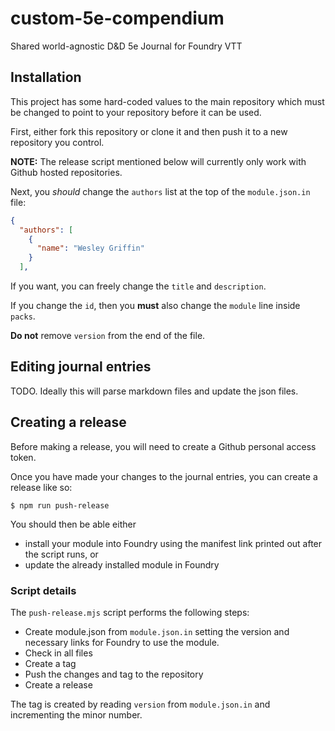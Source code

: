 # custom-5e-compendium

Shared world-agnostic D&D 5e Journal for Foundry VTT

## Installation

This project has some hard-coded values to the main repository which must 
be changed to point to your repository before it can be used.

First, either fork this repository or clone it and then push it to a new 
repository you control.

**NOTE:** The release script mentioned below will currently only work with Github hosted repositories.

Next, you *should* change the `authors` list at the top of the `module.json.in` file:
```json
{
  "authors": [
    {
      "name": "Wesley Griffin"
    }
  ],
```

If you want, you can freely change the `title` and `description`.

If you change the `id`, then you **must** also change the `module` line inside `packs`.

**Do not** remove `version` from the end of the file.

## Editing journal entries

TODO. Ideally this will parse markdown files and update the json files.

## Creating a release

Before making a release, you will need to create a Github personal access token.


Once you have made your changes to the journal entries, you can create a release like so:
```shell
$ npm run push-release
```

You should then be able either
- install your module into Foundry using the manifest link printed out after the script runs, or
- update the already installed module in Foundry

### Script details
The `push-release.mjs` script performs the following steps:
- Create module.json from `module.json.in` setting the version and necessary links for Foundry to use the module.
- Check in all files
- Create a tag
- Push the changes and tag to the repository
- Create a release

The tag is created by reading `version` from `module.json.in` and incrementing the minor number.